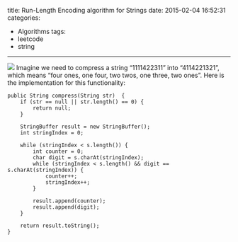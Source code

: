 title: Run-Length Encoding algorithm for Strings
date: 2015-02-04 16:52:31
categories:
- Algorithms
tags:
- leetcode
- string
---
![](/img/leetcode-string.png)
Imagine we need to compress a string “1111422311” into “4114221321”, which means “four ones, one four, two twos, one three, two ones”. Here is the implementation for this functionality:
```
public String compress(String str)  {
    if (str == null || str.length() == 0) {
        return null;
    }
 
    StringBuffer result = new StringBuffer();
    int stringIndex = 0;
 
    while (stringIndex < s.length()) {
        int counter = 0;
        char digit = s.charAt(stringIndex);
        while (stringIndex < s.length() && digit == s.charAt(stringIndex)) {
            counter++;
            stringIndex++;
        }
 
        result.append(counter);
        result.append(digit);
    }
 
    return result.toString();
}
```
